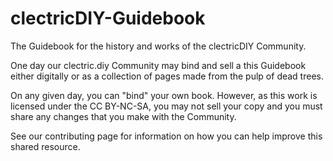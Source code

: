 # clectricDIY-Guidebook
The Guidebook for the history and works of the clectricDIY Community.

One day our clectric.diy Community may bind and sell a this Guidebook either digitally or as a collection of pages made from the pulp of dead trees.

On any given day, you can "bind" your own book. However, as this work is licensed under the CC BY-NC-SA, you may not sell your copy and you must share any changes that you make with the Community.
 
See our contributing page for information on how you can help improve this shared resource.

